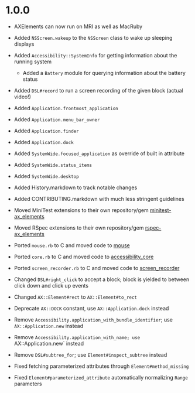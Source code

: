 # 1.0.0 

  * AXElements can now run on MRI as well as MacRuby

  * Added `NSScreen.wakeup` to the `NSScreen` class to wake up sleeping displays
  * Added `Accessibility::SystemInfo` for getting information about the running system
    - Added a `Battery` module for querying information about the battery status
  * Added `DSL#record` to run a screen recording of the given block (actual video!)
  * Added `Application.frontmost_application`
  * Added `Application.menu_bar_owner`
  * Added `Application.finder`
  * Added `Application.dock`
  * Added `SystemWide.focused_application` as override of built in attribute
  * Added `SystemWide.status_items`
  * Added `SystemWide.desktop`
  * Added History.markdown to track notable changes
  * Added CONTRIBUTING.markdown with much less stringent guidelines

  * Moved MiniTest extensions to their own repository/gem [minitest-ax\_elements](https://github.com/AXElements/minitest-ax_elements)
  * Moved RSpec extensions to their own repository/gem [rspec-ax\_elements](https://github.com/AXElements/rspec-ax_elements)

  * Ported `mouse.rb` to C and moved code to [mouse](https://github.com/AXElements/mouse)
  * Ported `core.rb` to C and moved code to [accessibility\_core](https://github.com/AXElements/accessibility_core)
  * Ported `screen_recorder.rb` to C and moved code to [screen\_recorder](https://github.com/AXElements/screen_recorder)

  * Changed `DSL#right_click` to accept a block; block is yielded to between click down and click up events
  * Changed `AX::Element#rect` to `AX::Element#to_rect`

  * Deprecate `AX::DOCK` constant, use `AX::Application.dock` instead
  * Remove `Accessibility.application_with_bundle_identifier`; use `AX::Application.new` instead
  * Remove `Accessibility.application_with_name; use `AX::Application.new` instead
  * Remove `DSL#subtree_for`; use `Element#inspect_subtree` instead

  * Fixed fetching parameterized attributes through `Element#method_missing`
  * Fixed `Element#parameterized_attribute` automatically normalizing `Range` parameters
